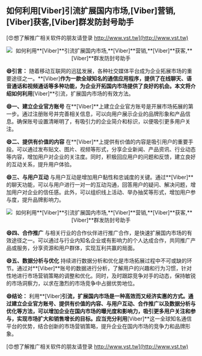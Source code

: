 ## **如何利用**[Viber]**引流扩展国内市场,**[Viber]**营销,**[Viber]**获客,**[Viber]**群发防封号助手**

[😍想了解推广相关软件的朋友请登录 http://www.vst.tw](http://www.vst.tw)

 <center><img src="https://vst.tw/MP4/tuiguang/png/7.png" alt="如何利用**[Viber]**引流扩展国内市场,**[Viber]**营销,**[Viber]**获客,**[Viber]**群发防封号助手"></center>

**😄引言：**
随着移动互联网的迅猛发展，各种社交媒体平台成为企业拓展市场的重要途径之一。**[Viber]**作为一款全球知名的通信应用程序，提供了在线聊天、语音通话和视频通话等多种功能，为企业开拓国内市场提供了良好的机会。本文将介绍如何利用**[Viber]**引流，扩展国内市场的有效方法。

**😄一、建立企业官方账号**
在**[Viber]**上建立企业官方账号是开展市场拓展的第一步。通过注册账号并完善相关信息，可以向用户展示企业的品牌形象和产品信息。确保账号设置清晰明了，有吸引力的企业简介和标识，以便吸引更多用户关注。

**😄二、提供有价值的内容**
在**[Viber]**上提供有价值的内容是吸引用户的重要手段。可以通过发布贴文、图片、视频等形式，分享企业新闻、产品资讯、行业动态等内容，增加用户对企业的关注度。同时，积极回应用户的问题和反馈，建立良好的互动关系，提升用户体验。

**😄三、与用户互动**
与用户互动是增加用户黏性和忠诚度的关键。通过**[Viber]**的聊天功能，可以与用户进行一对一的互动沟通，回答用户的疑问、解决问题，增加用户对企业的信任感。此外，可以组织线上活动、举办抽奖等形式，增加用户参与度，提升品牌影响力。

 <center><img src="https://vst.tw/MP4/tuiguang/png/1.png" alt="如何利用**[Viber]**引流扩展国内市场,**[Viber]**营销,**[Viber]**获客,**[Viber]**群发防封号助手"></center>

**😄四、合作推广**
与相关行业的合作伙伴进行推广合作，是快速扩展国内市场的有效途径之一。可以通过与行业内知名企业或有影响力的个人达成合作，共同推广产品或服务，分享资源和用户群体，实现互利共赢的局面。

**😄五、数据分析与优化**
持续进行数据分析和优化是市场拓展过程中不可或缺的环节。通过对**[Viber]**账号的数据进行分析，了解用户的兴趣和行为习惯，针对性地进行市场营销策略的调整和优化。同时，及时跟踪竞争对手的动态，保持敏锐的市场洞察力，以求在激烈的市场竞争中占据优势地位。

**😄结论：**
利用**[Viber]**引流，扩展国内市场是一种高效而又经济实惠的方式。通过建立企业官方账号、提供有价值的内容、与用户互动、合作推广以及数据分析与优化等方法，可以增加企业在国内市场的曝光度和影响力，吸引更多用户关注和参与，实现市场扩大和销售增长的目标。应当充分利用**[Viber]**这一全球知名通信平台的优势，结合创新的市场营销策略，提升企业在国内市场的竞争力和品牌形象。

[😍想了解推广相关软件的朋友请登录 http://www.vst.tw](http://www.vst.tw)



